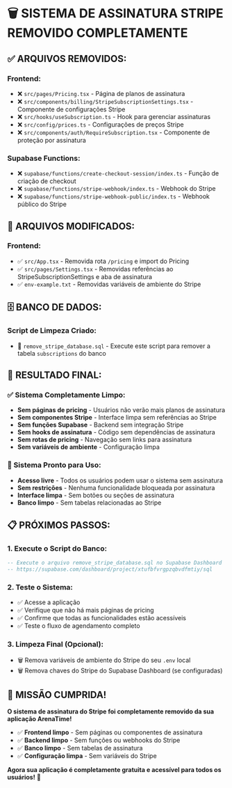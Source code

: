 # 🗑️ SISTEMA DE ASSINATURA STRIPE REMOVIDO COMPLETAMENTE

## ✅ **ARQUIVOS REMOVIDOS:**

### **Frontend:**
- ❌ `src/pages/Pricing.tsx` - Página de planos de assinatura
- ❌ `src/components/billing/StripeSubscriptionSettings.tsx` - Componente de configurações Stripe
- ❌ `src/hooks/useSubscription.ts` - Hook para gerenciar assinaturas
- ❌ `src/config/prices.ts` - Configurações de preços Stripe
- ❌ `src/components/auth/RequireSubscription.tsx` - Componente de proteção por assinatura

### **Supabase Functions:**
- ❌ `supabase/functions/create-checkout-session/index.ts` - Função de criação de checkout
- ❌ `supabase/functions/stripe-webhook/index.ts` - Webhook do Stripe
- ❌ `supabase/functions/stripe-webhook-public/index.ts` - Webhook público do Stripe

## 🔧 **ARQUIVOS MODIFICADOS:**

### **Frontend:**
- ✅ `src/App.tsx` - Removida rota `/pricing` e import do Pricing
- ✅ `src/pages/Settings.tsx` - Removidas referências ao StripeSubscriptionSettings e aba de assinatura
- ✅ `env-example.txt` - Removidas variáveis de ambiente do Stripe

## 🗄️ **BANCO DE DADOS:**

### **Script de Limpeza Criado:**
- 📄 `remove_stripe_database.sql` - Execute este script para remover a tabela `subscriptions` do banco

## 🎯 **RESULTADO FINAL:**

### **✅ Sistema Completamente Limpo:**
- **Sem páginas de pricing** - Usuários não verão mais planos de assinatura
- **Sem componentes Stripe** - Interface limpa sem referências ao Stripe
- **Sem funções Supabase** - Backend sem integração Stripe
- **Sem hooks de assinatura** - Código sem dependências de assinatura
- **Sem rotas de pricing** - Navegação sem links para assinatura
- **Sem variáveis de ambiente** - Configuração limpa

### **🚀 Sistema Pronto para Uso:**
- **Acesso livre** - Todos os usuários podem usar o sistema sem assinatura
- **Sem restrições** - Nenhuma funcionalidade bloqueada por assinatura
- **Interface limpa** - Sem botões ou seções de assinatura
- **Banco limpo** - Sem tabelas relacionadas ao Stripe

## 📋 **PRÓXIMOS PASSOS:**

### **1. Execute o Script do Banco:**
```sql
-- Execute o arquivo remove_stripe_database.sql no Supabase Dashboard
-- https://supabase.com/dashboard/project/xtufbfvrgpzqbvdfmtiy/sql
```

### **2. Teste o Sistema:**
- ✅ Acesse a aplicação
- ✅ Verifique que não há mais páginas de pricing
- ✅ Confirme que todas as funcionalidades estão acessíveis
- ✅ Teste o fluxo de agendamento completo

### **3. Limpeza Final (Opcional):**
- 🗑️ Remova variáveis de ambiente do Stripe do seu `.env` local
- 🗑️ Remova chaves do Stripe do Supabase Dashboard (se configuradas)

## 🎉 **MISSÃO CUMPRIDA!**

**O sistema de assinatura do Stripe foi completamente removido da sua aplicação ArenaTime!**

- ✅ **Frontend limpo** - Sem páginas ou componentes de assinatura
- ✅ **Backend limpo** - Sem funções ou webhooks do Stripe  
- ✅ **Banco limpo** - Sem tabelas de assinatura
- ✅ **Configuração limpa** - Sem variáveis do Stripe

**Agora sua aplicação é completamente gratuita e acessível para todos os usuários!** 🚀
